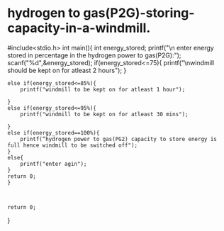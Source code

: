 # hydrogen to gas(P2G)-storing-capacity-in-a-windmill.
#include<stdio.h>
int main(){
    int energy_stored;
    printf("\n enter energy stored in percentage in the hydrogen power to gas(P2G):");
    scanf("%d",&energy_stored);
    if(energy_stored<=75){
        printf("\nwindmill should be kept on for atleast 2 hours");
    }
    
    else if(energy_stored<=85%){
        printf("windmill to be kept on for atleast 1 hour");

    }
    else if(energy_stored<=95%){
        printf("windmill to be kept on for atleast 30 mins");

    }
    else if(energy_stored==100%){
        printf(“hydrogen power to gas(PG2) capacity to store energy is full hence windmill to be switched off");
    }
    else{
        printf("enter agin");
    }
    return 0;
    }
    

    
    return 0;
}
